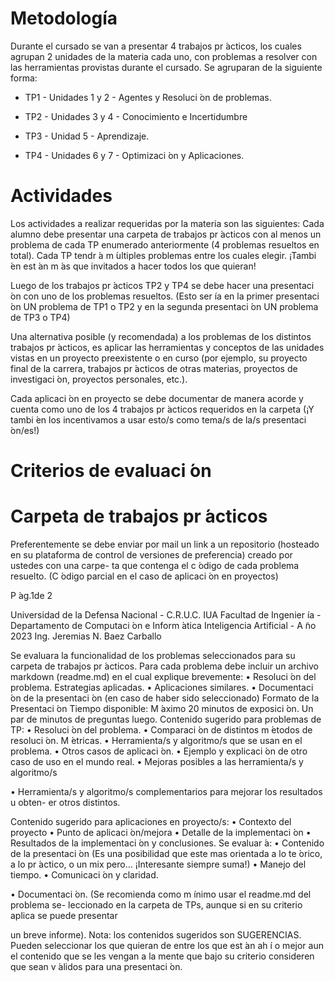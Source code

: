 # Metodología

Durante el cursado se van a presentar 4 trabajos pr ́acticos, los cuales agrupan 2
unidades de la materia cada uno, con problemas a resolver con las herramientas provistas
durante el cursado. Se agruparan de la siguiente forma:

- TP1 - Unidades 1 y 2 - Agentes y Resoluci ́on de problemas.

- TP2 - Unidades 3 y 4 - Conocimiento e Incertidumbre

- TP3 - Unidad 5 - Aprendizaje.

- TP4 - Unidades 6 y 7 - Optimizaci ́on y Aplicaciones.

# Actividades
Los actividades a realizar requeridas por la materia son las siguientes:
Cada alumno debe presentar una carpeta de trabajos pr ́acticos con al menos un
problema de cada TP enumerado anteriormente (4 problemas resueltos en total).
Cada TP tendr ́a m ́ultiples problemas entre los cuales elegir. ¡Tambi ́en est ́an m ́as que
invitados a hacer todos los que quieran!

Luego de los trabajos pr ́acticos TP2 y TP4 se debe hacer una presentaci ́on con uno
de los problemas resueltos. (Esto ser ́ıa en la primer presentaci ́on UN problema de
TP1 o TP2 y en la segunda presentaci ́on UN problema de TP3 o TP4)

Una alternativa posible (y recomendada) a los problemas de los distintos trabajos
pr ́acticos, es aplicar las herramientas y conceptos de las unidades vistas en un proyecto
preexistente o en curso (por ejemplo, su proyecto final de la carrera, trabajos pr ́acticos de
otras materias, proyectos de investigaci ́on, proyectos personales, etc.).

Cada aplicaci ́on en proyecto se debe documentar de manera acorde y cuenta como
uno de los 4 trabajos pr ́acticos requeridos en la carpeta (¡Y tambi ́en los incentivamos a usar
esto/s como tema/s de la/s presentaci ́on/es!)

# Criterios de evaluaci ́on
# Carpeta de trabajos pr ́acticos
Preferentemente se debe enviar por mail un link a un repositorio (hosteado en su
plataforma de control de versiones de preferencia) creado por ustedes con una carpe-
ta que contenga el c ́odigo de cada problema resuelto. (C ́odigo parcial en el caso de
aplicaci ́on en proyectos)

P ́ag.1de 2

Universidad de la Defensa Nacional - C.R.U.C. IUA
Facultad de Ingenier ́ıa - Departamento de Computaci ́on e Inform ́atica
Inteligencia Artificial - A ̃no 2023
Ing. Jeremias N. Baez Carballo

Se evaluara la funcionalidad de los problemas seleccionados para su carpeta de trabajos
pr ́acticos.
Para cada problema debe incluir un archivo markdown (readme.md) en el cual explique
brevemente:
• Resoluci ́on del problema. Estrategias aplicadas.
• Aplicaciones similares.
• Documentaci ́on de la presentaci ́on (en caso de haber sido seleccionado)
Formato de la Presentaci ́on
Tiempo disponible: M ́aximo 20 minutos de exposici ́on. Un par de minutos de preguntas
luego.
Contenido sugerido para problemas de TP:
• Resoluci ́on del problema.
• Comparaci ́on de distintos m ́etodos de resoluci ́on. M ́etricas.
• Herramienta/s y algoritmo/s que se usan en el problema.
• Otros casos de aplicaci ́on.
• Ejemplo y explicaci ́on de otro caso de uso en el mundo real.
• Mejoras posibles a las herramienta/s y algoritmo/s

• Herramienta/s y algoritmo/s complementarios para mejorar los resultados u obten-
er otros distintos.

Contenido sugerido para aplicaciones en proyecto/s:
• Contexto del proyecto
• Punto de aplicaci ́on/mejora
• Detalle de la implementaci ́on
• Resultados de la implementaci ́on y conclusiones.
Se evaluar ́a:
• Contenido de la presentaci ́on (Es una posibilidad que este mas orientada a lo
te ́orico, a lo pr ́actico, o un mix pero... ¡Interesante siempre suma!)
• Manejo del tiempo.
• Comunicaci ́on y claridad.

• Documentaci ́on. (Se recomienda como m ́ınimo usar el readme.md del problema se-
leccionado en la carpeta de TPs, aunque si en su criterio aplica se puede presentar

un breve informe).
Nota: los contenidos sugeridos son SUGERENCIAS. Pueden seleccionar los que quieran
de entre los que est ́an ah ́ı o mejor aun el contenido que se les vengan a la mente que bajo
su criterio consideren que sean v ́alidos para una presentaci ́on.